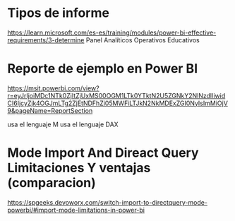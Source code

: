 # Tipos de informe
https://learn.microsoft.com/es-es/training/modules/power-bi-effective-requirements/3-determine
Panel
Analíticos
Operativos
Educativos

# Reporte de ejemplo en Power BI
https://msit.powerbi.com/view?r=eyJrIjoiMDc1NTk0ZjItZjUxMS00OGM1LTk0YTktN2U5ZGNkY2NlNzdlIiwidCI6IjcyZjk4OGJmLTg2ZjEtNDFhZi05MWFiLTJkN2NkMDExZGI0NyIsImMiOjV9&pageName=ReportSection

usa el lenguaje M
usa el lenguaje DAX

# Mode Import And Direact Query Limitaciones Y ventajas (comparacion)
https://spgeeks.devoworx.com/switch-import-to-directquery-mode-powerbi/#import-mode-limitations-in-power-bi
